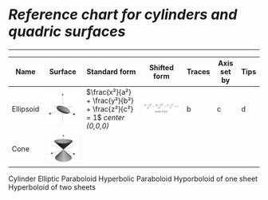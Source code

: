 # *Reference chart for cylinders and quadric surfaces*
---
Name | Surface | Standard form | Shifted form | Traces | Axis set by | Tips
--- | --- | --- | --- | --- | --- | ---
Ellipsoid | ![image1](image.png) | $\frac{x²}{a²} + \frac{y²}{b²} + \frac{z²}{c²} = 1$ *center (0,0,0)* | ![image3](image-2.png) | b | c | d | e | f |
Cone | ![image4](image-3.png) | 
Cylinder
Elliptic Paraboloid
Hyperbolic Paraboloid
Hyporboloid of one sheet
Hyperboloid of two sheets